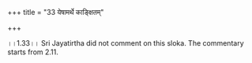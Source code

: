 +++
title = "33 येषामर्थे काङ्क्षितम्"

+++
  
  
।।1.33।। Sri Jayatirtha did not comment on this sloka. The commentary
starts from 2.11.  
  
